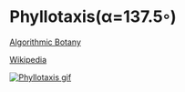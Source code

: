 # Phyllotaxis(α=137.5◦)
[Algorithmic Botany](http://algorithmicbotany.org/papers/abop/abop-ch4.pdf)

[Wikipedia](https://en.wikipedia.org/wiki/Phyllotaxis)


[![Phyllotaxis gif](/phyllotaxis.gif)](https://nonvegan.github.io/phyllotaxis)
